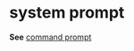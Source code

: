 # system prompt

**See** [command prompt](https://worldready.cloudapp.net/Styleguide/Read?id=2700&topicid=33562)
